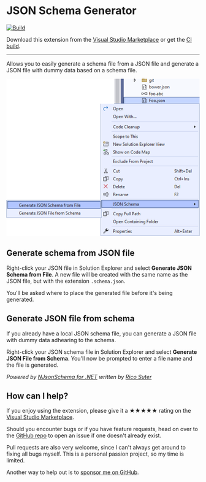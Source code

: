 [marketplace]: https://marketplace.visualstudio.com/items?itemName=MadsKristensen.JSONSchemaGenerator2
[vsixgallery]: http://vsixgallery.com/extension/JsonSchemaGenerator.dbd91e6f-6362-4949-9b6c-c2d190ade159/
[repo]:https://github.com/madskristensen/JSONSchemaGenerator

# JSON Schema Generator

[![Build](https://github.com/madskristensen/JSONSchemaGenerator/actions/workflows/build.yaml/badge.svg)](https://github.com/madskristensen/JSONSchemaGenerator/actions/workflows/build.yaml)

Download this extension from the [Visual Studio Marketplace][marketplace]
or get the [CI build][vsixgallery].

--------------------------------------

Allows you to easily generate a schema file from a JSON file and generate a JSON file with dummy data based on a schema file.

![screenshot](art/screenshot.png)

## Generate schema from JSON file
Right-click your JSON file in Solution Explorer and select **Generate JSON Schema from File**. A new file will be created with the same name as the JSON file, but with the extension `.schema.json`.

You'll be asked where to place the generated file before it's being generated.

## Generate JSON file from schema
If you already have a local JSON schema file, you can generate a JSON file with dummy data adhearing to the schema. 

Right-click your JSON schema file in Solution Explorer and select **Generate JSON File from Schema**. You'll now be prompted to enter a file name and the file is generated.

*Powered by [NJsonSchema for .NET](https://github.com/RicoSuter/NJsonSchema) written by [Rico Suter](https://github.com/RicoSuter)*

## How can I help?
If you enjoy using the extension, please give it a ★★★★★ rating on the [Visual Studio Marketplace][marketplace].

Should you encounter bugs or if you have feature requests, head on over to the [GitHub repo][repo] to open an issue if one doesn't already exist.

Pull requests are also very welcome, since I can't always get around to fixing all bugs myself. This is a personal passion project, so my time is limited.

Another way to help out is to [sponsor me on GitHub](https://github.com/sponsors/madskristensen).
